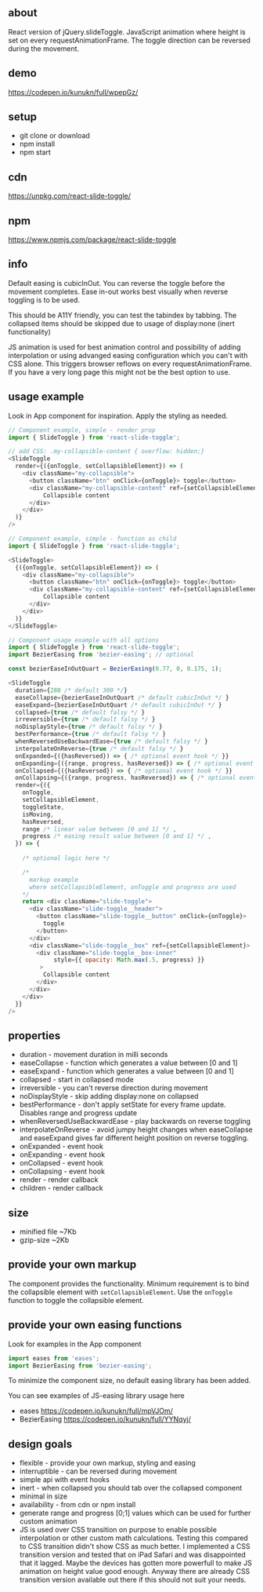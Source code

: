 ## about
React version of jQuery.slideToggle. JavaScript animation where height is set on every requestAnimationFrame. 
The toggle direction can be reversed during the movement.

## demo

https://codepen.io/kunukn/full/wpepGz/

## setup

* git clone or download
* npm install
* npm start

## cdn

https://unpkg.com/react-slide-toggle/

## npm 

https://www.npmjs.com/package/react-slide-toggle

## info

Default easing is cubicInOut. You can reverse the toggle before the movement completes. Ease in-out works best visually when reverse toggling is to be used.

This should be A11Y friendly, you can test the tabindex by tabbing. The collapsed items should be skipped due to usage of display:none (inert functionality)

JS animation is used for best animation control and possibility of adding interpolation or using advanged easing configuration which you can't with CSS alone. This triggers browser reflows on every requestAnimationFrame. If you have a very long page this might not be the best option to use.


## usage example

Look in App component for inspiration. Apply the styling as needed.


```js
// Component example, simple - render prop
import { SlideToggle } from 'react-slide-toggle';

// add CSS: .my-collapsible-content { overflow: hidden;}
<SlideToggle
  render={({onToggle, setCollapsibleElement}) => (
    <div className="my-collapsible">
      <button className="btn" onClick={onToggle}> toggle</button>
      <div className="my-collapsible-content" ref={setCollapsibleElement}>
          Collapsible content
      </div>
    </div>
  )}
/>
```

```js
// Component example, simple - function as child
import { SlideToggle } from 'react-slide-toggle';

<SlideToggle>
  {({onToggle, setCollapsibleElement}) => (
    <div className="my-collapsible">
      <button className="btn" onClick={onToggle}> toggle</button>
      <div className="my-collapsible-content" ref={setCollapsibleElement}>
          Collapsible content
      </div>
    </div>
  )}
</SlideToggle>
```

```js
// Component usage example with all options
import { SlideToggle } from 'react-slide-toggle';
import BezierEasing from 'bezier-easing'; // optional

const bezierEaseInOutQuart = BezierEasing(0.77, 0, 0.175, 1);

<SlideToggle
  duration={280 /* default 300 */}
  easeCollapse={bezierEaseInOutQuart /* default cubicInOut */ }
  easeExpand={bezierEaseInOutQuart /* default cubicInOut */ }
  collapsed={true /* default falsy */ }
  irreversible={true /* default falsy */ }
  noDisplayStyle={true /* default falsy */ }
  bestPerformance={true /* default falsy */ }
  whenReversedUseBackwardEase={true /* default falsy */ }
  interpolateOnReverse={true /* default falsy */ }
  onExpanded={({hasReversed}) => { /* optional event hook */ }}
  onExpanding={({range, progress, hasReversed}) => { /* optional event hook */ }}
  onCollapsed={({hasReversed}) => { /* optional event hook */ }}
  onCollapsing={({range, progress, hasReversed}) => { /* optional event hook */ }}
  render={({ 
    onToggle, 
    setCollapsibleElement, 
    toggleState, 
    isMoving, 
    hasReversed,
    range /* linear value between [0 and 1] */ ,
    progress /* easing result value between [0 and 1] */ ,
  }) => {
    
    /* optional logic here */

    /* 
      markup example 
      where setCollapsibleElement, onToggle and progress are used 
    */
    return <div className="slide-toggle">
      <div className="slide-toggle__header">
        <button className="slide-toggle__button" onClick={onToggle}>
          toggle
        </button>
      </div>
      <div className="slide-toggle__box" ref={setCollapsibleElement}>
        <div className="slide-toggle__box-inner" 
             style={{ opacity: Math.max(.5, progress) }}
         >
          Collapsible content
        </div>
      </div>
    </div>
  }}
/>
```

## properties

* duration - movement duration in milli seconds
* easeCollapse - function which generates a value between [0 and 1]
* easeExpand - function which generates a value between [0 and 1]
* collapsed - start in collapsed mode
* irreversible - you can't reverse direction during movement
* noDisplayStyle - skip adding display:none on collapsed
* bestPerformance - don't apply setState for every frame update. Disables range and progress update
* whenReversedUseBackwardEase - play backwards on reverse toggling
* interpolateOnReverse - avoid jumpy height changes when easeCollapse and easeExpand gives far different height position on reverse toggling.
* onExpanded - event hook
* onExpanding - event hook
* onCollapsed - event hook
* onCollapsing - event hook
* render - render callback
* children - render callback

## size

* minified file ~7Kb
* gzip-size ~2Kb


## provide your own markup

The component provides the functionality. 
Minimum requirement is to bind the collapsible element with `setCollapsibleElement`. 
Use the `onToggle` function to toggle the collapsible element.


## provide your own easing functions

Look for examples in the App component

```js
import eases from 'eases';
import BezierEasing from 'bezier-easing';
```

To minimize the component size, no default easing library has been added.

You can see examples of JS-easing library usage here

* eases        https://codepen.io/kunukn/full/mpVJOm/
* BezierEasing https://codepen.io/kunukn/full/YYNqyj/


## design goals

* flexible - provide your own markup, styling and easing
* interruptible - can be reversed during movement
* simple api with event hooks
* inert - when collapsed you should tab over the collapsed component
* minimal in size
* availability - from cdn or npm install
* generate range and progress [0;1] values which can be used for further custom animation
* JS is used over CSS transition on purpose to enable possible interpolation or other custom math calculations. Testing this compared to CSS transition didn't show CSS as much better. I implemented a CSS transition version and tested that on iPad Safari and was disappointed that it lagged. Maybe the devices has gotten more powerfull to make JS animation on height value good enough. Anyway there are already CSS transition version available out there if this should not suit your needs.